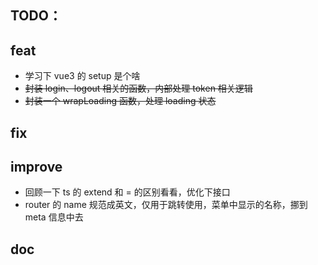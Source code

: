 TODO：
---

## feat

+ 学习下 vue3 的 setup 是个啥
+ ~~封装 login、logout 相关的函数，内部处理 token 相关逻辑~~
+ ~~封装一个 wrapLoading 函数，处理 loading 状态~~

## fix

## improve

+ 回顾一下 ts 的 extend 和 = 的区别看看，优化下接口
+ router 的 name 规范成英文，仅用于跳转使用，菜单中显示的名称，挪到 meta 信息中去

## doc
